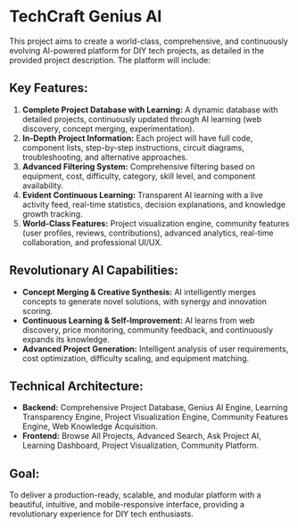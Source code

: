 # TechCraft Genius AI

This project aims to create a world-class, comprehensive, and continuously evolving AI-powered platform for DIY tech projects, as detailed in the provided project description. The platform will include:

## Key Features:

1.  **Complete Project Database with Learning:** A dynamic database with detailed projects, continuously updated through AI learning (web discovery, concept merging, experimentation).
2.  **In-Depth Project Information:** Each project will have full code, component lists, step-by-step instructions, circuit diagrams, troubleshooting, and alternative approaches.
3.  **Advanced Filtering System:** Comprehensive filtering based on equipment, cost, difficulty, category, skill level, and component availability.
4.  **Evident Continuous Learning:** Transparent AI learning with a live activity feed, real-time statistics, decision explanations, and knowledge growth tracking.
5.  **World-Class Features:** Project visualization engine, community features (user profiles, reviews, contributions), advanced analytics, real-time collaboration, and professional UI/UX.

## Revolutionary AI Capabilities:

*   **Concept Merging & Creative Synthesis:** AI intelligently merges concepts to generate novel solutions, with synergy and innovation scoring.
*   **Continuous Learning & Self-Improvement:** AI learns from web discovery, price monitoring, community feedback, and continuously expands its knowledge.
*   **Advanced Project Generation:** Intelligent analysis of user requirements, cost optimization, difficulty scaling, and equipment matching.

## Technical Architecture:

*   **Backend:** Comprehensive Project Database, Genius AI Engine, Learning Transparency Engine, Project Visualization Engine, Community Features Engine, Web Knowledge Acquisition.
*   **Frontend:** Browse All Projects, Advanced Search, Ask Project AI, Learning Dashboard, Project Visualization, Community Platform.

## Goal:

To deliver a production-ready, scalable, and modular platform with a beautiful, intuitive, and mobile-responsive interface, providing a revolutionary experience for DIY tech enthusiasts.

